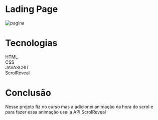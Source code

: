 # Lading Page
![pagina](https://user-images.githubusercontent.com/100942581/169396462-fd60e3b7-dce2-4166-b39b-e500bce795f0.gif)
<br>
# Tecnologias
HTML
<br>
CSS
<br>
JAVASCRIT
<br>
ScrolReveal
# Conclusão
Nesse projeto fiz no curso mas a adicionei animação na hora do scrol e para fazer essa animação usei a API ScrolReveal
